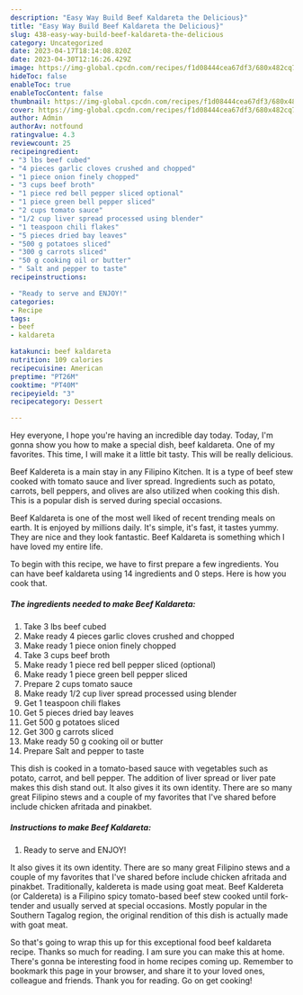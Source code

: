 ```yaml
---
description: "Easy Way Build Beef Kaldareta the Delicious}"
title: "Easy Way Build Beef Kaldareta the Delicious}"
slug: 438-easy-way-build-beef-kaldareta-the-delicious
category: Uncategorized
date: 2023-04-17T18:14:08.820Z
date: 2023-04-30T12:16:26.429Z
image: https://img-global.cpcdn.com/recipes/f1d08444cea67df3/680x482cq70/beef-kaldareta-recipe-main-photo.jpg
hideToc: false
enableToc: true
enableTocContent: false
thumbnail: https://img-global.cpcdn.com/recipes/f1d08444cea67df3/680x482cq70/beef-kaldareta-recipe-main-photo.jpg
cover: https://img-global.cpcdn.com/recipes/f1d08444cea67df3/680x482cq70/beef-kaldareta-recipe-main-photo.jpg
author: Admin
authorAv: notfound
ratingvalue: 4.3
reviewcount: 25
recipeingredient:
- "3 lbs beef cubed"
- "4 pieces garlic cloves crushed and chopped"
- "1 piece onion finely chopped"
- "3 cups beef broth"
- "1 piece red bell pepper sliced optional"
- "1 piece green bell pepper sliced"
- "2 cups tomato sauce"
- "1/2 cup liver spread processed using blender"
- "1 teaspoon chili flakes"
- "5 pieces dried bay leaves"
- "500 g potatoes sliced"
- "300 g carrots sliced"
- "50 g cooking oil or butter"
- " Salt and pepper to taste"
recipeinstructions:

- "Ready to serve and ENJOY!"
categories:
- Recipe
tags:
- beef
- kaldareta

katakunci: beef kaldareta 
nutrition: 109 calories
recipecuisine: American
preptime: "PT26M"
cooktime: "PT40M"
recipeyield: "3"
recipecategory: Dessert

---
```



Hey everyone, I hope you're having an incredible day today. Today, I'm gonna show you how to make a special dish, beef kaldareta. One of my favorites. This time, I will make it a little bit tasty. This will be really delicious.

Beef Kaldereta is a main stay in any Filipino Kitchen. It is a type of beef stew cooked with tomato sauce and liver spread. Ingredients such as potato, carrots, bell peppers, and olives are also utilized when cooking this dish. This is a popular dish is served during special occasions.

Beef Kaldareta is one of the most well liked of recent trending meals on earth. It is enjoyed by millions daily. It's simple, it's fast, it tastes yummy. They are nice and they look fantastic. Beef Kaldareta is something which I have loved my entire life.


To begin with this recipe, we have to first prepare a few ingredients. You can have beef kaldareta using 14 ingredients and 0 steps. Here is how you cook that.

<!--inarticleads1-->

##### The ingredients needed to make Beef Kaldareta:

1. Take 3 lbs beef cubed
1. Make ready 4 pieces garlic cloves crushed and chopped
1. Make ready 1 piece onion finely chopped
1. Take 3 cups beef broth
1. Make ready 1 piece red bell pepper sliced (optional)
1. Make ready 1 piece green bell pepper sliced
1. Prepare 2 cups tomato sauce
1. Make ready 1/2 cup liver spread processed using blender
1. Get 1 teaspoon chili flakes
1. Get 5 pieces dried bay leaves
1. Get 500 g potatoes sliced
1. Get 300 g carrots sliced
1. Make ready 50 g cooking oil or butter
1. Prepare  Salt and pepper to taste


This dish is cooked in a tomato-based sauce with vegetables such as potato, carrot, and bell pepper. The addition of liver spread or liver pate makes this dish stand out. It also gives it its own identity. There are so many great Filipino stews and a couple of my favorites that I&#39;ve shared before include chicken afritada and pinakbet. 

<!--inarticleads2-->

##### Instructions to make Beef Kaldareta:


1. Ready to serve and ENJOY!

It also gives it its own identity. There are so many great Filipino stews and a couple of my favorites that I&#39;ve shared before include chicken afritada and pinakbet. Traditionally, kaldereta is made using goat meat. Beef Kaldereta (or Caldereta) is a Filipino spicy tomato-based beef stew cooked until fork-tender and usually served at special occasions. Mostly popular in the Southern Tagalog region, the original rendition of this dish is actually made with goat meat. 

So that's going to wrap this up for this exceptional food beef kaldareta recipe. Thanks so much for reading. I am sure you can make this at home. There's gonna be interesting food in home recipes coming up. Remember to bookmark this page in your browser, and share it to your loved ones, colleague and friends. Thank you for reading. Go on get cooking!
